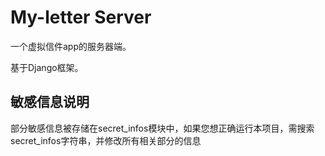 # My-letter Server

一个虚拟信件app的服务器端。

基于Django框架。

## 敏感信息说明

部分敏感信息被存储在secret_infos模块中，如果您想正确运行本项目，需搜索secret_infos字符串，并修改所有相关部分的信息

